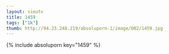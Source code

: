 ```yaml
--- 
layout: sieutv
title: 1459
tags: ["1k"]
thumb: http://94.23.248.219/absoluporn-1/image/002/1459.jpg
---
```

{% include absoluporn key="1459" %} 
